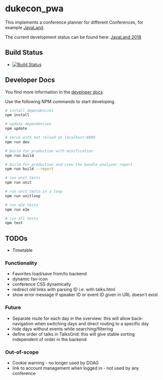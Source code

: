 # dukecon_pwa

This implements a conference planner for different Conferences, for example [JavaLand](http://javaland.eu).

The current development status can be found here: [JavaLand 2018](https://latest.dukecon.org/pwa/javaland/2018/)

## Build Status

* [![Build Status](https://travis-ci.org/dukecon/dukecon_pwa.svg?branch=develop)](https://travis-ci.org/dukecon/dukecon_pwa)

## Developer Docs

You find more information in the [developer docs](doc/README.adoc)

Use the following NPM commands to start developing. 

``` bash
# install dependencies
npm install

# update dependencies
npm update

# serve with hot reload at localhost:8080
npm run dev

# build for production with minification
npm run build

# build for production and view the bundle analyzer report
npm run build --report

# run unit tests
npm run unit

# run unit tests in a loop
npm run unitloop

# run e2e tests
npm run e2e

# run all tests
npm test
```

## TODOs 

* Timetable

### Functionality

* Favorites load/save from/to backend
* dynamic fav-icon
* conference CSS dynamically
* redirect old links with parsing ID i.e. with talks.html
* show error message if speaker ID or event ID given in URL doesn't exist

### Future

* Separate route for each day in the overview: this will allow back-navigation when switching days and direct routing to a specific day
* hide days without events while searching/filtering
* define order of talks in TalksGrid: this will give stable sorting independent of order in the backend

### Out-of-scope

* Cookie warning - no longer used by DOAG
* link to account management when logged in - not used by any conference
